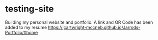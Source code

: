 # testing-site
Building my personal website and portfolio. A link and QR Code has been added to my resume
https://jcartwright-mccneb.github.io/Jarrods-Portfolio/#home
